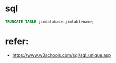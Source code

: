 # sql
```sql
TRUNCATE TABLE jimdatabase.jimtablename;
```

# refer:
- https://www.w3schools.com/sql/sql_unique.asp
